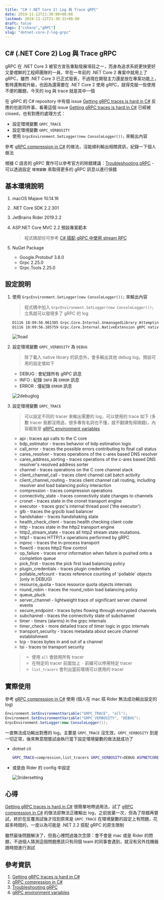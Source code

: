 ```yaml
---
title: "C# (.NET Core 2) Log 與 Trace gRPC"
date: 2019-11-12T21:30:00+08:00
lastmod: 2019-11-12T21:30:31+08:00
draft: false
tags: ["csharp","gRPC"]
slug: "dotnet-core-2-log-grpc"
---
```


## C# (.NET Core 2) Log 與 Trace gRPC

gRPC 在 .NET Core 3 被官方宣告重點發展項目之一，而身為追求系統更快更好又愛嚐鮮的工程師團隊的一員，早在一年前的 .NET Core 2 專案中就用上了 gRPC，雖然 .NET Core 3 已正式發表，不過現在開發主力還是放在專案功能上，暫時還無暇升級，也因為還需要在 .NET Core 2 使用 gRPC，就得克服一些使用不便的難題，今天的 log 與 trace 就是其中一個

在 gRPC 的 C# repository 中有個 issue [Getting gRPC traces is hard in C#](https://github.com/grpc/grpc/issues/10574) 反應的也是同件事，看著這個 issue [Getting gRPC traces is hard in C#](https://github.com/grpc/grpc/issues/10574) 已經被 closed，也有對應的處理方式：

- 設定環境變數 `GRPC_TRACE`
- 設定環境變數 `GRPC_VERBOSITY`
- 使用 `GrpcEnvironment.SetLogger(new ConsoleLogger());` 來輸出內容

參考 [gRPC compression in C#](https://stackoverflow.com/questions/49031763/grpc-compression-in-c-sharp) 的做法，沒能順利輸出相關資訊，紀錄一下個人做法

根據 C 語言的 gRPC 實作可以參考官方的除錯建議：[Troubleshooting gRPC](https://github.com/grpc/grpc/blob/master/TROUBLESHOOTING.md) - 可以透過設定 `環境變數` 來取得更多的 gRPC 訊息以進行偵錯

## 基本環境說明

1. macOS Majave 10.14.16
2. .NET Core SDK 2.2.301
3. JetBrains Rider 2019.2.2
4. ASP.NET Core MVC 2.2 預設專案範本

    > 程式碼部份可參考 [C# 搭配 gRPC 中使用 stream RPC](https://blog.yowko.com/csharp-grpc-stream/)

5. NuGet Package

    - Google.Protobuf 3.8.0
    - Grpc 2.25.0
    - Grpc.Tools 2.25.0

## 設定說明

1. 使用 `GrpcEnvironment.SetLogger(new ConsoleLogger());` 來輸出內容

    > 程式碼中加入 `GrpcEnvironment.SetLogger(new ConsoleLogger());` 立馬就可以發現多了 gRPC 的 log

    ```txt
    D1116 18:09:56.061385 Grpc.Core.Internal.UnmanagedLibrary Attempting to load native library "/Users/yowko.tsai/.nuget/packages/grpc.core/2.25.0/lib/netstandard2.0/../../runtimes/osx/native/libgrpc_csharp_ext.x64.dylib"
    D1116 18:09:56.105759 Grpc.Core.Internal.NativeExtension gRPC native library loaded successfully.
    ```

    ![1load](https://user-images.githubusercontent.com/3851540/68995144-435d7800-08c5-11ea-98fc-6c9262b62b6d.png)

2. 設定環境變數 `GRPC_VERBOSITY` 為 `DEBUG`

    > 除了載入 native library 的訊息外，會多輸出其他 debug log，預設可用的設定值如下

    - DEBUG : 會紀錄所有 gRPC 訊息
    - INFO : 紀錄 `INFO` 與 `ERROR` 訊息
    - ERROR : 僅紀錄 `ERROR` 訊息

    ![2debuglog](https://user-images.githubusercontent.com/3851540/68995145-435d7800-08c5-11ea-82ae-1844e44aa7a3.png)

3. 設定環境變數 `GRPC_TRACE`

    > 可以設定不同的 tracer 來輸出需要的 log，可以使用的 trace 如下 (多數 tracer 我都沒用過，很多專有名詞也不懂，就不翻譯免得搞錯)，內容截取至 [gRPC environment variables](https://github.com/grpc/grpc/blob/master/doc/environment_variables.md)

    - api : traces api calls to the C core
    - bdp_estimator - traces behavior of bdp estimation logic
    - call_error - traces the possible errors contributing to final call status
    - cares_resolver - traces operations of the c-ares based DNS resolver
    - cares_address_sorting - traces operations of the c-ares based DNS resolver's resolved address sorter
    - channel - traces operations on the C core channel stack
    - client_channel_call - traces client channel call batch activity
    - client_channel_routing - traces client channel call routing, including resolver and load balancing policy interaction
    - compression - traces compression operations
    - connectivity_state - traces connectivity state changes to channels
    - cronet - traces state in the cronet transport engine
    - executor - traces grpc's internal thread pool ('the executor')
    - glb - traces the grpclb load balancer
    - handshaker - traces handshaking state
    - health_check_client - traces health checking client code
    - http - traces state in the http2 transport engine
    - http2_stream_state - traces all http2 stream state mutations.
    - http1 - traces HTTP/1.x operations performed by gRPC
    - inproc - traces the in-process transport
    - flowctl - traces http2 flow control
    - op_failure - traces error information when failure is pushed onto a completion queue
    - pick_first - traces the pick first load balancing policy
    - plugin_credentials - traces plugin credentials
    - pollable_refcount - traces reference counting of 'pollable' objects (only in DEBUG)
    - resource_quota - trace resource quota objects internals
    - round_robin - traces the round_robin load balancing policy
    - queue_pluck
    - server_channel - lightweight trace of significant server channel events
    - secure_endpoint - traces bytes flowing through encrypted channels
    - subchannel - traces the connectivity state of subchannel
    - timer - timers (alarms) in the grpc internals
    - timer_check - more detailed trace of timer logic in grpc internals
    - transport_security - traces metadata about secure channel establishment
    - tcp - traces bytes in and out of a channel
    - tsi - traces tsi transport security

    > - 使用 `all` 會啟用所有 tracer
    > - 在特定的 tracer 前面加上 `-` 前綴可以停用特定 tracer
    > - `list_tracers` 會列出當前環境可以使用的 tracer

## 實際使用

參考 [gRPC compression in C#](https://stackoverflow.com/questions/49031763/grpc-compression-in-c-sharp) 使用 (個人在 mac 搭 Rider 無法成功輸出設定的 log)

```cs
Environment.SetEnvironmentVariable("GRPC_TRACE", "all");
Environment.SetEnvironmentVariable("GRPC_VERBOSITY", "DEBUG");
GrpcEnvironment.SetLogger(new ConsoleLogger());
```

一直無法成功輸出對應的 log，主要是 `GRPC_TRACE` 沒生效，`GRPC_VERBOSITY` 到是一切正常，後來無意間嘗試由執行當下設定環境變數的做法就成功了

- dotnet cli

    ```bash
    GRPC_TRACE=compression,list_tracers GRPC_VERBOSITY=DEBUG ASPNETCORE_ENVIRONMENT=Development dotnet ./GRpc.Server/bin/Debug/netcoreapp2.2/GRpc.Server.dll
    ```

- 或是由 Rider 的 config 中設定

    ![3ridersetting](https://user-images.githubusercontent.com/3851540/68995146-435d7800-08c5-11ea-965d-da4918189d65.png)

## 心得

[Getting gRPC traces is hard in C#](https://github.com/grpc/grpc/issues/10574) 很簡單地帶過用法，試了 [gRPC compression in C#](https://stackoverflow.com/questions/49031763/grpc-compression-in-c-sharp) 的做法卻無法正確輸出 log，之前放棄一次，但為了除錯再嘗試，終於在反覆測試後才找到原來是 `GRPC_TRACE` 在環境變數的設定上有問題，花超多時間的，一度以為可能是 .NET 2.2 搭配 gRPC 的原生限制

雖然最後問題解決了，但我心裡閃過幾次念頭：會不會是 mac 或是 Rider 的問題，不過個人猜測這個問題應該只有同個 team 的同事會遇到，就沒有另外找機器跟時間進行測試

## 參考資訊

1. [Getting gRPC traces is hard in C#](https://github.com/grpc/grpc/issues/10574)
2. [gRPC compression in C#](https://stackoverflow.com/questions/49031763/grpc-compression-in-c-sharp)
3. [Troubleshooting gRPC](https://github.com/grpc/grpc/blob/master/TROUBLESHOOTING.md)
4. [gRPC environment variables](https://github.com/grpc/grpc/blob/master/doc/environment_variables.md)
